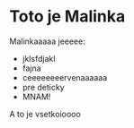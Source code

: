 # Toto je Malinka

Malinkaaaaa jeeeee:

* jklsfdjakl
* fajna
* ceeeeeeeervenaaaaaa
* pre deticky
* MNAM!

A to je vsetkoioooo
